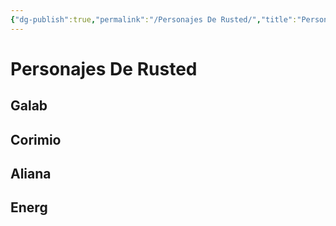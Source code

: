 ```yaml
---
{"dg-publish":true,"permalink":"/Personajes De Rusted/","title":"Personajes De Rusted","created":"2023-10-08T18:56:18.159-05:00","updated":"2023-10-24T10:56:00.644-05:00"}
---
```



# Personajes De Rusted

## Galab

## Corimio

## Aliana

## Energ
